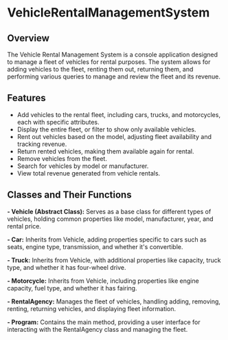 # VehicleRentalManagementSystem

## Overview
The Vehicle Rental Management System is a console application designed to manage a fleet of vehicles for rental purposes. The system allows for adding vehicles to the fleet, renting them out, returning them, and performing various queries to manage and review the fleet and its revenue.

## Features
- Add vehicles to the rental fleet, including cars, trucks, and motorcycles, each with specific attributes.
- Display the entire fleet, or filter to show only available vehicles.
- Rent out vehicles based on the model, adjusting fleet availability and tracking revenue.
- Return rented vehicles, making them available again for rental.
- Remove vehicles from the fleet.
- Search for vehicles by model or manufacturer.
- View total revenue generated from vehicle rentals.

## Classes and Their Functions

**- Vehicle (Abstract Class):** Serves as a base class for different types of vehicles, holding common properties like model, manufacturer, year, and rental price.

**- Car:** Inherits from Vehicle, adding properties specific to cars such as seats, engine type, transmission, and whether it's convertible.

**- Truck:** Inherits from Vehicle, with additional properties like capacity, truck type, and whether it has four-wheel drive.

**- Motorcycle:** Inherits from Vehicle, including properties like engine capacity, fuel type, and whether it has fairing.

**- RentalAgency:** Manages the fleet of vehicles, handling adding, removing, renting, returning vehicles, and displaying fleet information.

**- Program:** Contains the main method, providing a user interface for interacting with the RentalAgency class and managing the fleet.
